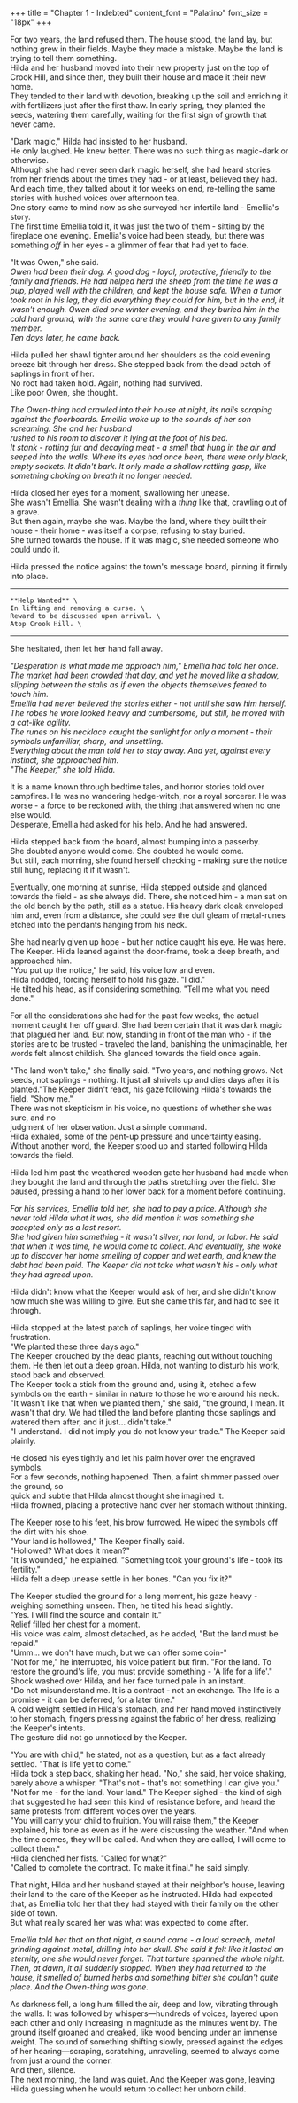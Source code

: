 +++
title = "Chapter 1 - Indebted"
content_font = "Palatino"
font_size = "18px"
+++

For two years, the land refused them. The house stood, the land lay, but nothing grew in their fields. Maybe they made a mistake. Maybe the land is trying to tell them something. \
Hilda and her husband moved into their new property just on the top of Crook Hill, and since then, they built their house and made it their new home. \
They tended to their land with devotion, breaking up the soil and enriching it with fertilizers just after the first thaw. In early spring, they planted the seeds, watering them carefully, waiting for the first sign of growth that never came.

"Dark magic," Hilda had insisted to her husband. \
He only laughed. He knew better. There was no such thing as magic-dark or otherwise. \
Although she had never seen dark magic herself, she had heard stories from her friends about the times they had - or at least, believed they had. And each time, they talked about it for weeks on end, re-telling the same stories with hushed voices over afternoon tea. \
One story came to mind now as she surveyed her infertile land - Emellia's story. \
The first time Emellia told it, it was just the two of them - sitting by the fireplace one evening. Emellia's voice had been steady, but there was something *off* in her eyes - a glimmer of fear that had yet to fade.

"It was Owen," she said. \
_Owen had been their dog. A good dog - loyal, protective, friendly to the family and friends. He had helped herd the sheep from the time he was a pup, played well with the children, and kept the house safe. When a tumor took root in his leg, they did everything they could for him, but in the end, it wasn't enough. Owen died one winter evening, and they buried him in the cold hard ground, with the same care they would have given to any family member. \
Ten days later, he came back._

Hilda pulled her shawl tighter around her shoulders as the cold evening breeze bit through her dress. She stepped back from the dead patch of saplings in front of her. \
No root had taken hold. Again, nothing had survived. \
Like poor Owen, she thought.

_The Owen-thing had crawled into their house at night, its nails scraping against the floorboards. Emellia woke up to the sounds of her son screaming. She and her husband  \
rushed to his room to discover it lying at the foot of his bed. \
It stank - rotting fur and decaying meat - a smell that hung in the air and seeped into the walls. Where its eyes had once been, there were only black, empty sockets. It didn't bark. It only made a shallow rattling gasp, like something choking on breath it no longer needed._

Hilda closed her eyes for a moment, swallowing her unease. \
She wasn't Emellia. She wasn't dealing with a _thing_ like that, crawling out of a grave. \
But then again, maybe she was. Maybe the land, where they built their house - their home - was itself a corpse, refusing to stay buried. \
She turned towards the house. If it was magic, she needed someone who could undo it.

Hilda pressed the notice against the town's message board, pinning it firmly into place.

---
	**Help Wanted** \
	In lifting and removing a curse. \
	Reward to be discussed upon arrival. \
	Atop Crook Hill. \
---
She hesitated, then let her hand fall away.

_"Desperation is what made me approach him," Emellia had told her once. \
The market had been crowded that day, and yet he moved like a shadow, slipping between the stalls as if even the objects themselves feared to touch him. \
Emellia had never believed the stories either - not until she saw him herself. \
The robes he wore looked heavy and cumbersome, but still, he moved with a cat-like agility. \
The runes on his necklace caught the sunlight for only a moment - their symbols unfamiliar, sharp, and unsettling. \
Everything about the man told her to stay away. And yet, against every instinct, she approached him. \
"The Keeper," she told Hilda._

It is a name known through bedtime tales, and horror stories told over campfires. He was no wandering hedge-witch, nor a royal sorcerer. He was worse - a force to be reckoned with, the thing that answered when no one else would. \
Desperate, Emellia had asked for his help. And he had answered.

Hilda stepped back from the board, almost bumping into a passerby. \
She doubted anyone would come. She doubted he would come. \
But still, each morning, she found herself checking - making sure the notice still hung, replacing it if it wasn't.

Eventually, one morning at sunrise, Hilda stepped outside and glanced towards the field - as she always did. There, she noticed him - a man sat on the old bench by the path, still as a statue. His heavy dark cloak enveloped him and, even from a distance, she could see the dull gleam of metal-runes etched into the pendants hanging from his neck.

She had nearly given up hope - but her notice caught his eye. He was here. The Keeper. Hilda leaned against the door-frame, took a deep breath, and approached him. \
"You put up the notice," he said, his voice low and even. \
Hilda nodded, forcing herself to hold his gaze. "I did." \
He tilted his head, as if considering something. "Tell me what you need done."

For all the considerations she had for the past few weeks, the actual moment caught her off guard. She had been certain that it was dark magic that plagued her land. But now, standing in front of the man who - if the stories are to be trusted - traveled the land, banishing the unimaginable, her words felt almost childish. She glanced towards the field once again.

"The land won't take," she finally said. "Two years, and nothing grows. Not seeds, not saplings - nothing. It just all shrivels up and dies days after it is planted."The Keeper didn't react, his gaze following Hilda's towards the field. "Show me." \
There was not skepticism in his voice, no questions of whether she was sure, and no  \
judgment of her observation. Just a simple command. \
Hilda exhaled, some of the pent-up pressure and uncertainty easing. Without another word, the Keeper stood up and started following Hilda towards the field.

Hilda led him past the weathered wooden gate her husband had made when they bought the land and through the paths stretching over the field. She paused, pressing a hand to her lower back for a moment before continuing.

_For his services, Emellia told her, she had to pay a price. Although she never told Hilda what it was, she did mention it was something she accepted only as a last resort. \
She had given him something - it wasn't silver, nor land, or labor. He said that when it was time, he would come to collect. And eventually, she woke up to discover her home smelling of copper and wet earth, and knew the debt had been paid. The Keeper did not take what wasn't his - only what they had agreed upon._

Hilda didn't know what the Keeper would ask of her, and she didn't know how much she was willing to give. But she came this far, and had to see it through.

Hilda stopped at the latest patch of saplings, her voice tinged with frustration. \
"We planted these three days ago." \
The Keeper crouched by the dead plants, reaching out without touching them. He then let out a deep groan. Hilda, not wanting to disturb his work, stood back and observed. \
The Keeper took a stick from the ground and, using it, etched a few symbols on the earth - similar in nature to those he wore around his neck. \
"It wasn't like that when we planted them," she said, "the ground, I mean. It wasn't that dry. We had tilled the land before planting those saplings and watered them after, and it just... didn't take." \
"I understand. I did not imply you do not know your trade." The Keeper said plainly.

He closed his eyes tightly and let his palm hover over the engraved symbols. \
For a few seconds, nothing happened. Then, a faint shimmer passed over the ground, so  \
quick and subtle that Hilda almost thought she imagined it. \
Hilda frowned, placing a protective hand over her stomach without thinking.

The Keeper rose to his feet, his brow furrowed. He wiped the symbols off the dirt with his shoe. \
"Your land is hollowed," The Keeper finally said. \
"Hollowed? What does it mean?" \
"It is wounded," he explained. "Something took your ground's life - took its fertility." \
Hilda felt a deep unease settle in her bones. "Can you fix it?"

The Keeper studied the ground for a long moment, his gaze heavy - weighing something unseen. Then, he tilted his head slightly. \
"Yes. I will find the source and contain it." \
Relief filled her chest for a moment. \
His voice was calm, almost detached, as he added, "But the land must be repaid." \
"Umm... we don't have much, but we can offer some coin-" \
"Not for me," he interrupted, his voice patient but firm. "For the land. To restore the ground's life, you must provide something - 'A life for a life'." \
Shock washed over Hilda, and her face turned pale in an instant.  \
"Do not misunderstand me. It is a contract - not an exchange. The life is a promise - it can be deferred, for a later time." \
A cold weight settled in Hilda's stomach, and her hand moved instinctively to her stomach, fingers pressing against the fabric of her dress, realizing the Keeper's intents. \
The gesture did not go unnoticed by the Keeper.

"You are with child," he stated, not as a question, but as a fact already settled. "That is life yet to come." \
Hilda took a step back, shaking her head. "No," she said, her voice shaking, barely above a whisper. "That's not - that's not something I can give you." \
"Not for me - for the land. Your land." The Keeper sighed - the kind of sigh that suggested he had seen this kind of resistance before, and heard the same protests from different voices over the years. \
"You will carry your child to fruition. You will raise them," the Keeper explained, his tone as even as if he were discussing the weather. "And when the time comes, they will be called. And when they are called, I will come to collect them." \
Hilda clenched her fists. "Called for what?" \
"Called to complete the contract. To make it final." he said simply.

That night, Hilda and her husband stayed at their neighbor's house, leaving their land to the care of the Keeper as he instructed. Hilda had expected that, as Emellia told her that they had stayed with their family on the other side of town. \
But what really scared her was what was expected to come after.

_Emellia told her that on that night, a sound came - a loud screech, metal grinding against metal, drilling into her skull. She said it felt like it lasted an eternity, one she would never forget. That torture spanned the whole night. Then, at dawn, it all suddenly stopped. When they had returned to the house, it smelled of burned herbs and something bitter she couldn't quite place. And the Owen-thing was gone._

As darkness fell, a long hum filled the air, deep and low, vibrating through the walls. It was followed by whispers—hundreds of voices, layered upon each other and only increasing in magnitude as the minutes went by. The ground itself groaned and creaked, like wood bending under an immense weight. The sound of something shifting slowly, pressed against the edges of her hearing—scraping, scratching, unraveling, seemed to always come from just around the corner. \
And then, silence. \
The next morning, the land was quiet. And the Keeper was gone, leaving Hilda guessing when he would return to collect her unborn child.
